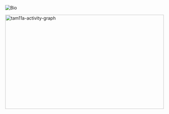 ![Bio](https://github.com/user-attachments/assets/2bf60776-e21f-46b6-9228-322098551081)

<img src="https://github-readme-activity-graph.vercel.app/graph?username=tam11a&radius=16&theme=github-compact&area=true&order=5&custom_title=Contribution%20Graph&hide_border=true" height="300" style="width:100%;" alt="tam11a-activity-graph" />
